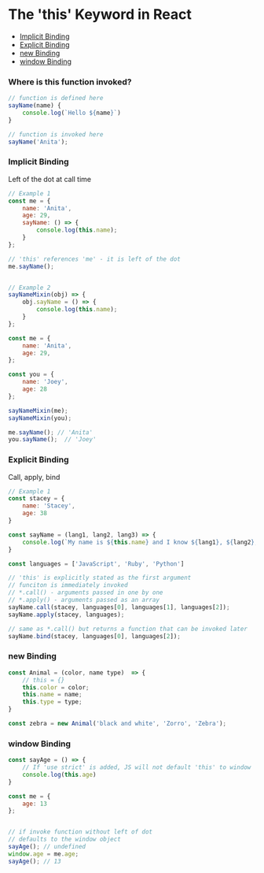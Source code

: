 The 'this' Keyword in React
===========================

- [Implicit Binding](#implicit-binding)
- [Explicit Binding](#explicit-binding)
- [new Binding](#new-binding)
- [window Binding](#window-binding)

### Where is this function invoked?

```js
// function is defined here
sayName(name) {
	console.log(`Hello ${name}`)
}

// function is invoked here
sayName('Anita');
```


### Implicit Binding
Left of the dot at call time

```js
// Example 1
const me = {
	name: 'Anita',
	age: 29,
	sayName: () => {
		console.log(this.name);
	}
};

// 'this' references 'me' - it is left of the dot
me.sayName();


// Example 2
sayNameMixin(obj) => {
	obj.sayName = () => {
		console.log(this.name);
	}
};

const me = {
	name: 'Anita',
	age: 29,
};

const you = {
	name: 'Joey',
	age: 28
};

sayNameMixin(me);
sayNameMixin(you);

me.sayName(); // 'Anita'
you.sayName();  // 'Joey'
```


### Explicit Binding
Call, apply, bind

```js
// Example 1
const stacey = {
	name: 'Stacey',
	age: 38
}

const sayName = (lang1, lang2, lang3) => {
	console.log(`My name is ${this.name} and I know ${lang1}, ${lang2}, and ${lang3}`)
}

const languages = ['JavaScript', 'Ruby', 'Python']

// 'this' is explicitly stated as the first argument
// funciton is immediately invoked
// *.call() - arguments passed in one by one
// *.apply() - arguments passed as an array
sayName.call(stacey, languages[0], languages[1], languages[2]);
sayName.apply(stacey, languages);

// same as *.call() but returns a function that can be invoked later
sayName.bind(stacey, languages[0], languages[2]);

```


### new Binding
```js
const Animal = (color, name type)  => {
	// this = {}
	this.color = color;
	this.name = name;
	this.type = type;
}

const zebra = new Animal('black and white', 'Zorro', 'Zebra');
```


### window Binding
```js
const sayAge = () => {
	// If 'use strict' is added, JS will not default 'this' to window
	console.log(this.age)
}

const me = {
	age: 13
};


// if invoke function without left of dot
// defaults to the window object
sayAge(); // undefined
window.age = me.age;
sayAge(); // 13

```
